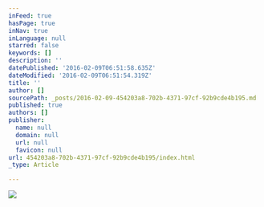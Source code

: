 ```yaml
---
inFeed: true
hasPage: true
inNav: true
inLanguage: null
starred: false
keywords: []
description: ''
datePublished: '2016-02-09T06:51:58.635Z'
dateModified: '2016-02-09T06:51:54.319Z'
title: ''
author: []
sourcePath: _posts/2016-02-09-454203a8-702b-4371-97cf-92b9cde4b195.md
published: true
authors: []
publisher:
  name: null
  domain: null
  url: null
  favicon: null
url: 454203a8-702b-4371-97cf-92b9cde4b195/index.html
_type: Article

---
```

![](https://the-grid-user-content.s3-us-west-2.amazonaws.com/1601ac5c-3efc-4de1-8e1f-dde8140d72fe.jpg)